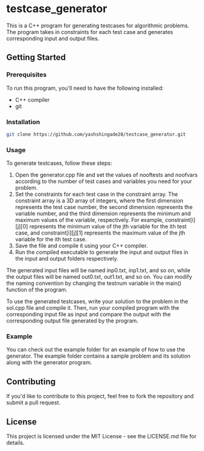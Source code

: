 # testcase_generator

This is a C++ program for generating testcases for algorithmic problems. The program takes in constraints for each test case and generates corresponding input and output files.

## Getting Started
### Prerequisites
To run this program, you'll need to have the following installed:
- C++ compiler
- git

### Installation

```bash
git clone https://github.com/yashshingade28/testcase_generator.git
```
### Usage

To generate testcases, follow these steps:
1) Open the generator.cpp file and set the values of nooftests and noofvars according to the number of test cases and variables you need for your problem.
2) Set the constraints for each test case in the constraint array. The constraint array is a 3D array of integers, where the first dimension represents the test case number, the second dimension represents the variable number, and the third dimension represents the minimum and maximum values of the variable, respectively. For example, constraint[i][j][0] represents the minimum value of the jth variable for the ith test case, and constraint[i][j][1] represents the maximum value of the jth variable for the ith test case.
3) Save the file and compile it using your C++ compiler.
4) Run the compiled executable to generate the input and output files in the input and output folders respectively.

The generated input files will be named inp0.txt, inp1.txt, and so on, while the output files will be named out0.txt, out1.txt, and so on. You can modify the naming convention by changing the testnum variable in the main() function of the program.

To use the generated testcases, write your solution to the problem in the sol.cpp file and compile it. Then, run your compiled program with the corresponding input file as input and compare the output with the corresponding output file generated by the program.

### Example
You can check out the example folder for an example of how to use the generator. The example folder contains a sample problem and its solution along with the generator program.

## Contributing
If you'd like to contribute to this project, feel free to fork the repository and submit a pull request.

## License
This project is licensed under the MIT License - see the LICENSE.md file for details.

